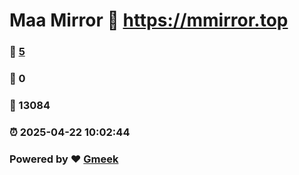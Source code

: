 # Maa Mirror :link: https://mmirror.top 
### :page_facing_up: [5](https://mmirror.top/tag.html) 
### :speech_balloon: 0 
### :hibiscus: 13084 
### :alarm_clock: 2025-04-22 10:02:44 
### Powered by :heart: [Gmeek](https://github.com/Meekdai/Gmeek)
